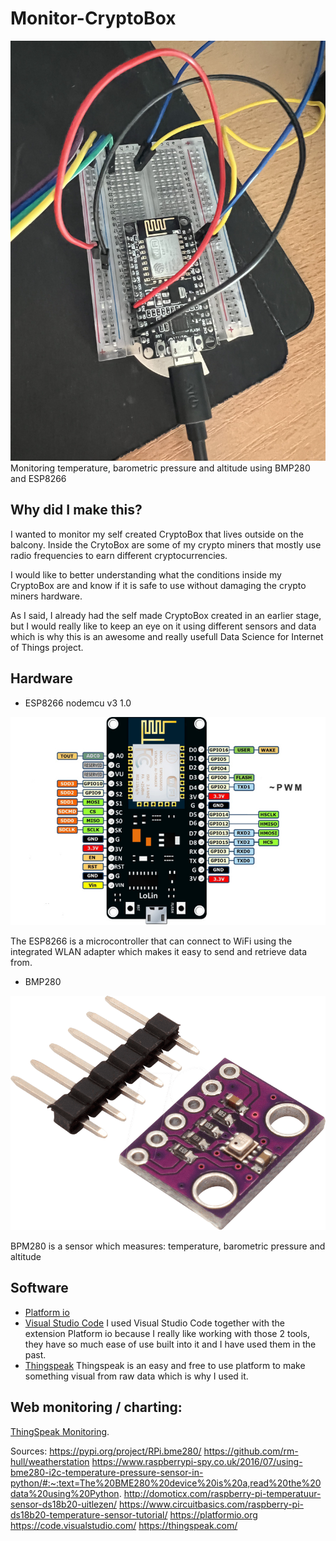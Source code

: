 # Monitor-CryptoBox
![Image of setup](https://github.com/TechCryptoLife/Monitor-CryptoBox/blob/main/pictures/IMG_1029.jpg)
Monitoring temperature, barometric pressure and altitude using BMP280 and ESP8266

## Why did I make this?
I wanted to monitor my self created CryptoBox that lives outside on the balcony. Inside the CrytoBox are some of my crypto miners that mostly use radio frequencies to earn different cryptocurrencies.

I would like to better understanding what the conditions inside my CryptoBox are and know if it is safe to use without damaging the crypto miners hardware.

As I said, I already had the self made CryptoBox created in an earlier stage, but I would really like to keep an eye on it using different sensors and data which is why this is an awesome and really usefull Data Science for Internet of Things project.


## Hardware

* ESP8266 nodemcu v3 1.0

![Image of ESP8266](https://github.com/TechCryptoLife/Monitor-CryptoBox/blob/main/pictures/7b74ebed6e86a9d72e1c1ee2b67b9f10d552dab5.jpg)

The ESP8266 is a microcontroller that can connect to WiFi using the integrated WLAN adapter which makes it easy to send and retrieve data from.


* BMP280

![Image of BMP280](https://github.com/TechCryptoLife/Monitor-CryptoBox/blob/main/pictures/DEBO_BMP280_01.png)

BPM280 is a sensor which measures: temperature, barometric pressure and altitude

## Software
* [Platform io](https://platformio.org/install/ide?install=vscode)
* [Visual Studio Code](https://code.visualstudio.com/)
I used Visual Studio Code together with the extension Platform io because I really like working with those 2 tools, they have so much ease of use built into it and I have used them in the past.
* [Thingspeak](https://thingspeak.com/)
Thingspeak is an easy and free to use platform to make something visual from raw data which is why I used it.

## Web monitoring / charting:
[ThingSpeak Monitoring](https://thingspeak.com/channels/1705241).


Sources:
https://pypi.org/project/RPi.bme280/
https://github.com/rm-hull/weatherstation
https://www.raspberrypi-spy.co.uk/2016/07/using-bme280-i2c-temperature-pressure-sensor-in-python/#:~:text=The%20BME280%20device%20is%20a,read%20the%20data%20using%20Python.
http://domoticx.com/raspberry-pi-temperatuur-sensor-ds18b20-uitlezen/
https://www.circuitbasics.com/raspberry-pi-ds18b20-temperature-sensor-tutorial/
https://platformio.org
https://code.visualstudio.com/
https://thingspeak.com/
